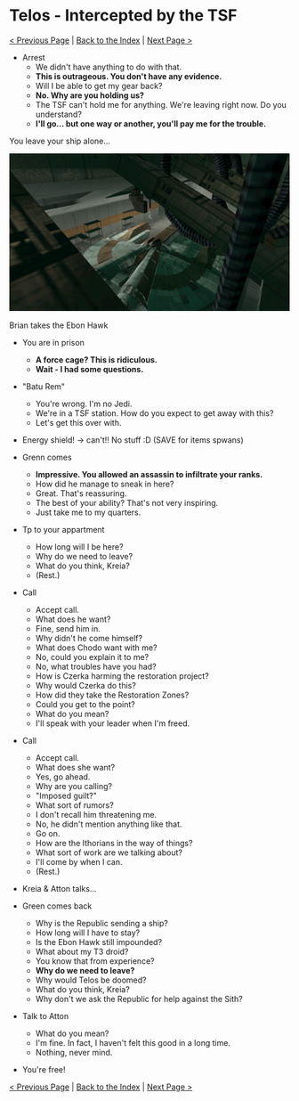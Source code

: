 # Telos - Intercepted by the TSF

[< Previous Page](../02_Peragus/10_Peragus.md) |
[Back to the Index](../index.md) |
[Next Page >](./02_Telos.md)

- Arrest
    - We didn't have anything to do with that.
    - **This is outrageous. You don't have any evidence.**
    - Will I be able to get my gear back?
    - **No. Why are you holding us?**
    - The TSF can't hold me for anything. We're leaving right now. Do you understand?
    - **I'll go... but one way or another, you'll pay me for the trouble.**

You leave your ship alone...

![2025051813190200-09283F1FC0B01C5416AE2622190758FC.jpg](img/01_Telos/2025051813190200-09283F1FC0B01C5416AE2622190758FC.jpg)

Brian takes the Ebon Hawk

- You are in prison
    - **A force cage? This is ridiculous.**
    - **Wait - I had some questions.**
- "Batu Rem"
    - You're wrong. I'm no Jedi.
    - We're in a TSF station. How do you expect to get away with this?
    - Let's get this over with.
- Energy shield! -> can't!! No stuff :D (SAVE for items spwans)
- Grenn comes
    - **Impressive. You allowed an assassin to infiltrate your ranks.**
    - How did he manage to sneak in here?
    - Great. That's reassuring.
    - The best of your ability? That's not very inspiring.
    - Just take me to my quarters.


- Tp to your appartment
    - How long will I be here?
    - Why do we need to leave?
    - What do you think, Kreia?
    - (Rest.)
- Call
    - Accept call.
    - What does he want?
    - Fine, send him in.
    - Why didn't he come himself?
    - What does Chodo want with me?
    - No, could you explain it to me?
    - No, what troubles have you had?
    - How is Czerka harming the restoration project?
    - Why would Czerka do this?
    - How did they take the Restoration Zones?
    - Could you get to the point?
    - What do you mean?
    - I'll speak with your leader when I'm freed.



- Call
    - Accept call.
    - What does she want?
    - Yes, go ahead.
    - Why are you calling?
    - "Imposed guilt?"
    - What sort of rumors?
    - I don't recall him threatening me.
    - No, he didn't mention anything like that.
    - Go on.
    - How are the Ithorians in the way of things?
    - What sort of work are we talking about?
    - I'll come by when I can.
    - (Rest.)



- Kreia & Atton talks...
- Green comes back
    - Why is the Republic sending a ship?
    - How long will I have to stay?
    - Is the Ebon Hawk still impounded?
    - What about my T3 droid?
    - You know that from experience?
    - **Why do we need to leave?**
    - Why would Telos be doomed?
    - What do you think, Kreia?
    - Why don't we ask the Republic for help against the Sith?
- Talk to Atton
    - What do you mean?
    - I'm fine. In fact, I haven't felt this good in a long time.
    - Nothing, never mind.
- You're free!

[< Previous Page](../02_Peragus/10_Peragus.md) |
[Back to the Index](../index.md) |
[Next Page >](./02_Telos.md)
